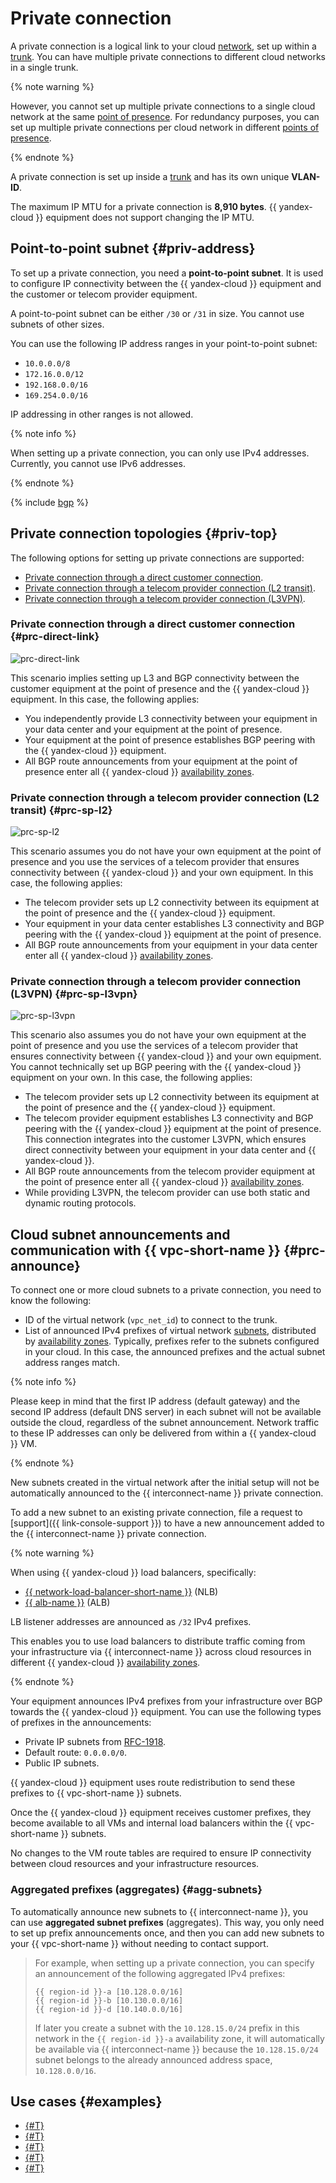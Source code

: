 # Private connection

A private connection is a logical link to your cloud [network](../../vpc/concepts/network.md#network), set up within a [trunk](./trunk.md). You can have multiple private connections to different cloud networks in a single trunk.

{% note warning %}

However, you cannot set up multiple private connections to a single cloud network at the same [point of presence](./pops.md). For redundancy purposes, you can set up multiple private connections per cloud network in different [points of presence](./pops.md).

{% endnote %}
 
A private connection is set up inside a [trunk](./trunk.md) and has its own unique **VLAN-ID**. 

The maximum IP MTU for a private connection is **8,910 bytes**. {{ yandex-cloud }} equipment does not support changing the IP MTU.

## Point-to-point subnet {#priv-address}

To set up a private connection, you need a **point-to-point subnet**. It is used to configure IP connectivity between the {{ yandex-cloud }} equipment and the customer or telecom provider equipment.

A point-to-point subnet can be either `/30` or `/31` in size. You cannot use subnets of other sizes.

You can use the following IP address ranges in your point-to-point subnet:

* `10.0.0.0/8`
* `172.16.0.0/12`
* `192.168.0.0/16`
* `169.254.0.0/16`

IP addressing in other ranges is not allowed.

{% note info %}

When setting up a private connection, you can only use IPv4 addresses.
Currently, you cannot use IPv6 addresses.

{% endnote %}


{% include [bgp](../../_includes/interconnect/bgp.md) %}


## Private connection topologies {#priv-top}

The following options for setting up private connections are supported:

* [Private connection through a direct customer connection](#prc-direct-link).
* [Private connection through a telecom provider connection (L2 transit)](#prc-sp-l2).
* [Private connection through a telecom provider connection (L3VPN)](#prc-sp-l3vpn).

### Private connection through a direct customer connection {#prc-direct-link}

![prc-direct-link](../../_assets/interconnect/interconnect-bgp-1.svg)

This scenario implies setting up L3 and BGP connectivity between the customer equipment at the point of presence and the {{ yandex-cloud }} equipment. In this case, the following applies:

* You independently provide L3 connectivity between your equipment in your data center and your equipment at the point of presence.
* Your equipment at the point of presence establishes BGP peering with the {{ yandex-cloud }} equipment.
* All BGP route announcements from your equipment at the point of presence enter all {{ yandex-cloud }} [availability zones](../../overview/concepts/geo-scope.md).

### Private connection through a telecom provider connection (L2 transit) {#prc-sp-l2}

![prc-sp-l2](../../_assets/interconnect/interconnect-bgp-2.svg)

This scenario assumes you do not have your own equipment at the point of presence and you use the services of a telecom provider that ensures connectivity between {{ yandex-cloud }} and your own equipment. In this case, the following applies:
* The telecom provider sets up L2 connectivity between its equipment at the point of presence and the {{ yandex-cloud }} equipment.
* Your equipment in your data center establishes L3 connectivity and BGP peering with the {{ yandex-cloud }} equipment at the point of presence.
* All BGP route announcements from your equipment in your data center enter all {{ yandex-cloud }} [availability zones](../../overview/concepts/geo-scope.md).

### Private connection through a telecom provider connection (L3VPN) {#prc-sp-l3vpn}

![prc-sp-l3vpn](../../_assets/interconnect/interconnect-bgp-3.svg)

This scenario also assumes you do not have your own equipment at the point of presence and you use the services of a telecom provider that ensures connectivity between {{ yandex-cloud }} and your own equipment. You cannot technically set up BGP peering with the {{ yandex-cloud }} equipment on your own. In this case, the following applies:

* The telecom provider sets up L2 connectivity between its equipment at the point of presence and the {{ yandex-cloud }} equipment.
* The telecom provider equipment establishes L3 connectivity and BGP peering with the {{ yandex-cloud }} equipment at the point of presence. This connection integrates into the customer L3VPN, which ensures direct connectivity between your equipment in your data center and {{ yandex-cloud }}.
* All BGP route announcements from the telecom provider equipment at the point of presence enter all {{ yandex-cloud }} [availability zones](../../overview/concepts/geo-scope.md).
* While providing L3VPN, the telecom provider can use both static and dynamic routing protocols.


## Cloud subnet announcements and communication with {{ vpc-short-name }} {#prc-announce}

To connect one or more cloud subnets to a private connection, you need to know the following:
* ID of the virtual network (`vpc_net_id`) to connect to the trunk.
* List of announced IPv4 prefixes of virtual network [subnets](../../vpc/concepts/network.md#subnet), distributed by [availability zones](../../overview/concepts/geo-scope.md). Typically, prefixes refer to the subnets configured in your cloud. In this case, the announced prefixes and the actual subnet address ranges match.

{% note info %}

Please keep in mind that the first IP address (default gateway) and the second IP address (default DNS server) in each subnet will not be available outside the cloud, regardless of the subnet announcement. Network traffic to these IP addresses can only be delivered from within a {{ yandex-cloud }} VM. 

{% endnote %}

New subnets created in the virtual network after the initial setup will not be automatically announced to the {{ interconnect-name }} private connection. 

To add a new subnet to an existing private connection, file a request to [support]({{ link-console-support }}) to have a new announcement added to the {{ interconnect-name }} private connection.

{% note warning %}

When using {{ yandex-cloud }} load balancers, specifically: 
* [{{ network-load-balancer-short-name }}](../../network-load-balancer/) (NLB)
* [{{ alb-name }}](../../application-load-balancer/) (ALB)

LB listener addresses are announced as `/32` IPv4 prefixes.

This enables you to use load balancers to distribute traffic coming from your infrastructure via {{ interconnect-name }} across cloud resources in different {{ yandex-cloud }} [availability zones](../../overview/concepts/geo-scope.md).

{% endnote %}

Your equipment announces IPv4 prefixes from your infrastructure over BGP towards the {{ yandex-cloud }} equipment. You can use the following types of prefixes in the announcements:
* Private IP subnets from [RFC-1918](https://www.ietf.org/rfc/rfc1918.txt).
* Default route: `0.0.0.0/0`.
* Public IP subnets.

{{ yandex-cloud }} equipment uses route redistribution to send these prefixes to {{ vpc-short-name }} subnets.

Once the {{ yandex-cloud }} equipment receives customer prefixes, they become available to all VMs and internal load balancers within the {{ vpc-short-name }} subnets.

No changes to the VM route tables are required to ensure IP connectivity between cloud resources and your infrastructure resources.

### Aggregated prefixes (aggregates) {#agg-subnets}

To automatically announce new subnets to {{ interconnect-name }}, you can use **aggregated subnet prefixes** (aggregates). This way, you only need to set up prefix announcements once, and then you can add new subnets to your {{ vpc-short-name }} without needing to contact support.

> For example, when setting up a private connection, you can specify an announcement of the following aggregated IPv4 prefixes:
>
> ```
> {{ region-id }}-a [10.128.0.0/16]
> {{ region-id }}-b [10.130.0.0/16]
> {{ region-id }}-d [10.140.0.0/16]
> ```
>
> If later you create a subnet with the `10.128.15.0/24` prefix in this network in the `{{ region-id }}-a` availability zone, it will automatically be available via {{ interconnect-name }} because the `10.128.15.0/24` subnet belongs to the already announced address space, `10.128.0.0/16`.


## Use cases {#examples}

* [{#T}](../tutorials/trunk-priv-add.md)
* [{#T}](../tutorials/priv-add.md)
* [{#T}](../tutorials/priv-prefixes-change.md)
* [{#T}](../tutorials/priv-del.md)
* [{#T}](../tutorials/cic-with-ngfw.md)